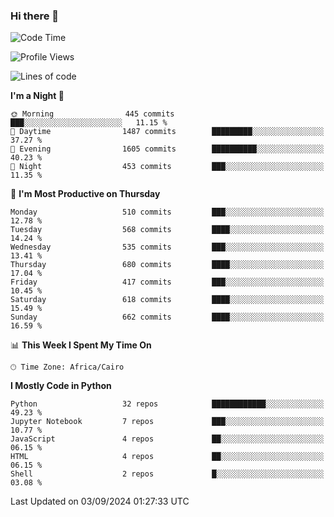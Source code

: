 ### Hi there 👋

<!--
**AMR-KELEG/AMR-KELEG** is a ✨ _special_ ✨ repository because its `README.md` (this file) appears on your GitHub profile.

Here are some ideas to get you started:

- 🔭 I’m currently working on ...
- 🌱 I’m currently learning ...
- 👯 I’m looking to collaborate on ...
- 🤔 I’m looking for help with ...
- 💬 Ask me about ...
- 📫 How to reach me: ...
- 😄 Pronouns: ...
- ⚡ Fun fact: ...
-->

<!--START_SECTION:waka-->
![Code Time](http://img.shields.io/badge/Code%20Time-0%20secs-blue)

![Profile Views](http://img.shields.io/badge/Profile%20Views-0-blue)

![Lines of code](https://img.shields.io/badge/From%20Hello%20World%20I%27ve%20Written-24.1%20million%20lines%20of%20code-blue)

**I'm a Night 🦉** 

```text
🌞 Morning                445 commits         ███░░░░░░░░░░░░░░░░░░░░░░   11.15 % 
🌆 Daytime                1487 commits        █████████░░░░░░░░░░░░░░░░   37.27 % 
🌃 Evening                1605 commits        ██████████░░░░░░░░░░░░░░░   40.23 % 
🌙 Night                  453 commits         ███░░░░░░░░░░░░░░░░░░░░░░   11.35 % 
```
📅 **I'm Most Productive on Thursday** 

```text
Monday                   510 commits         ███░░░░░░░░░░░░░░░░░░░░░░   12.78 % 
Tuesday                  568 commits         ████░░░░░░░░░░░░░░░░░░░░░   14.24 % 
Wednesday                535 commits         ███░░░░░░░░░░░░░░░░░░░░░░   13.41 % 
Thursday                 680 commits         ████░░░░░░░░░░░░░░░░░░░░░   17.04 % 
Friday                   417 commits         ███░░░░░░░░░░░░░░░░░░░░░░   10.45 % 
Saturday                 618 commits         ████░░░░░░░░░░░░░░░░░░░░░   15.49 % 
Sunday                   662 commits         ████░░░░░░░░░░░░░░░░░░░░░   16.59 % 
```


📊 **This Week I Spent My Time On** 

```text
🕑︎ Time Zone: Africa/Cairo
```

**I Mostly Code in Python** 

```text
Python                   32 repos            ████████████░░░░░░░░░░░░░   49.23 % 
Jupyter Notebook         7 repos             ███░░░░░░░░░░░░░░░░░░░░░░   10.77 % 
JavaScript               4 repos             ██░░░░░░░░░░░░░░░░░░░░░░░   06.15 % 
HTML                     4 repos             ██░░░░░░░░░░░░░░░░░░░░░░░   06.15 % 
Shell                    2 repos             █░░░░░░░░░░░░░░░░░░░░░░░░   03.08 % 
```




 Last Updated on 03/09/2024 01:27:33 UTC
<!--END_SECTION:waka-->
